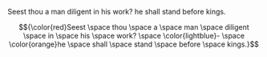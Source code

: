 Seest thou a man diligent in his work? he shall stand before kings.

$${\color{red}Seest \space thou \space a \space man \space diligent \space in \space his \space work? \space \color{lightblue}- \space \color{orange}he \space shall \space stand \space before \space kings.}$$

<!---
yenneprem/yenneprem is a ✨ special ✨ repository because its `README.md` (this file) appears on your GitHub profile.
You can click the Preview link to take a look at your changes.
--->
